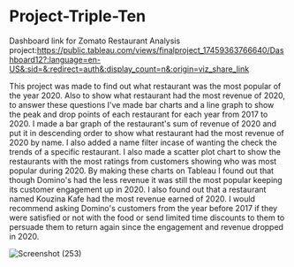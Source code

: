 # Project-Triple-Ten
Dashboard link for Zomato Restaurant Analysis project:https://public.tableau.com/views/finalproject_17459363766640/Dashboard12?:language=en-US&:sid=&:redirect=auth&:display_count=n&:origin=viz_share_link

This project was made to find out what restaurant was the most popular of the year 2020. Also to show what restaurant had the most revenue of 2020, to answer these questions I've made bar charts and a line graph to show the peak and drop points of each restaurant for each year from 2017 to 2020. I made a bar graph of the restaurant's sum of revenue of 2020 and put it in descending order to show what restaurant had the most revenue of 2020 by name. I also added a name filter incase of wanting the check the trends of a specific restaurant. I also made a scatter plot chart to show the restaurants with the most ratings from customers showing who was most popular during 2020. By making these charts on Tableau I found out that though Domino's had the less revenue it was still the most popular keeping its customer engagement up in 2020. I also found out that a restaurant named Kouzina Kafe had the most revenue earned of 2020. I would recommend asking Domino's customers from the year before 2017 if they were satisfied or not with the food or send limited time discounts to them to persuade them to return again since the engagement and revenue dropped in 2020.  



![Screenshot (253)](https://github.com/user-attachments/assets/086665b7-e13e-48a9-8ad6-6586146e6150)

